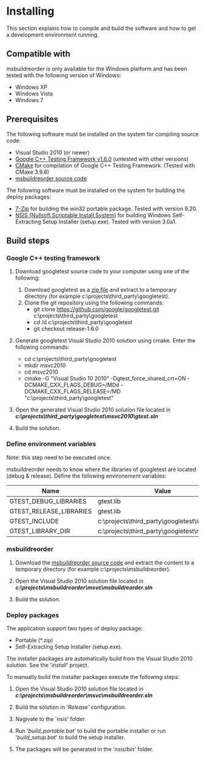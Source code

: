 # Installing

This section explains how to compile and build the software and how to get a development environment running.

## Compatible with

msbuildreorder is only available for the Windows platform and has been tested with the following version of Windows:

*   Windows XP
*   Windows Vista
*   Windows 7

## Prerequisites

The following software must be installed on the system for compiling source code:

* Visual Studio 2010 (or newer)
* [Google C++ Testing Framework v1.6.0](https://github.com/google/googletest/tree/release-1.6.0) (untested with other versions)
* [CMake](http://www.cmake.org/) for compilation of Google C++ Testing Framework. (Tested with CMake 3.9.6)
* [msbuildreorder source code](https://github.com/end2endzone/msbuildreorder/tags)

The following software must be installed on the system for building the deploy packages:

* [7-Zip](http://www.7-zip.org/) for building the win32 portable package. Tested with version 9.20.
* [NSIS (Nullsoft Scriptable Install System)](http://nsis.sourceforge.net/) for building Windows Self-Extracting Setup Installer (setup.exe). Tested with version 3.0a1.

## Build steps

### Google C++ testing framework

1) Download googletest source code to your computer using one of the following:
   1) Download googletest as a [zip file](https://github.com/google/googletest/archive/release-1.6.0.zip) and extract to a temporary directory (for example c:\projects\third_party\googletest).
   2) Clone the git repository using the following commands:
      * git clone https://github.com/google/googletest.git c:\projects\third_party\googletest
      * cd /d c:\projects\third_party\googletest
      * git checkout release-1.6.0

2) Generate googletest Visual Studio 2010 solution using cmake. Enter the following commands:
   * cd c:\projects\third_party\googletest
   * mkdir msvc2010
   * cd msvc2010
   * cmake -G "Visual Studio 10 2010" -Dgtest_force_shared_crt=ON -DCMAKE_CXX_FLAGS_DEBUG=/MDd -DCMAKE_CXX_FLAGS_RELEASE=/MD "c:\projects\third_party\googletest"

3) Open the generated Visual Studio 2010 solution file located in 
   ***c:\projects\third_party\googletest\msvc2010\gtest.sln***

4) Build the solution.

### Define environment variables
Note: this step need to be executed once.

msbuildreorder needs to know where the libraries of googletest are located (debug & release).
Define the following environement variables:

| Name                     | Value                                        |
|--------------------------|----------------------------------------------|
|  GTEST_DEBUG_LIBRARIES   | gtest.lib                                    |
|  GTEST_RELEASE_LIBRARIES | gtest.lib                                    |
|  GTEST_INCLUDE           | c:\projects\third_party\googletest\include   |
|  GTEST_LIBRARY_DIR       | c:\projects\third_party\googletest\msvc2010  |
 
### msbuildreorder

1) Download the [msbuildreorder source code](https://github.com/end2endzone/msbuildreorder/tags) and extract the content to a temporary directory (for example c:\projects\msbuildreorder).

2) Open the Visual Studio 2010 solution file located in 
   ***c:\projects\msbuildreorder\msvc\msbuildreorder.sln***

3) Build the solution.

### Deploy packages

The application support two types of deploy package:

* Portable (*.zip)
* Self-Extracting Setup Installer (setup.exe).

The installer packages are automatically build from the Visual Studio 2010 solution. See the '*install*' project.

To manually build the installer packages execute the following steps:

1) Open the Visual Studio 2010 solution file located in 
   ***c:\projects\msbuildreorder\msvc\msbuildreorder.sln***

2) Build the solution in '*Release*' configuration.

3) Nagivate to the '*nsis*' folder.

4) Run '*build_portable.bat*' to build the portable installer or
   run '*build_setup.bat*' to build the setup installer.

5) The packages will be generated in the '*nsis/bin*' folder.

